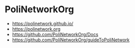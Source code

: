 # PoliNetworkOrg

* https://polinetwork.github.io/
* https://polinetwork.org
* https://github.com/PoliNetworkOrg/Docs
* https://github.com/PoliNetworkOrg/guideToPoliNetwork
